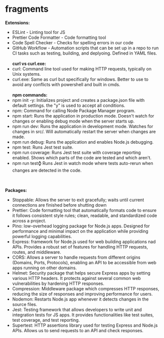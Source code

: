 # fragments

**Extensions:**
- ESLint - Linting tool for JS 
- Prettier Code Formatter - Code formatting tool 
- Code Spell Checker - Checks for spelling errors in our code 
- GitHub Workflow - Automation scripts that can be set up in a repo to run CI tasks such as testing, building, and deplyoing. Defined in YAML files.
<br /><br />
**curl vs curl.exe:**
- curl: Command line tool used for making HTTP requests, typically on Unix systems. 
- curl.exe: Same as curl but specifically for windows. Better to use to avoid any conflicts with powershell and built in cmds. 
<br /><br />
**npm commands:**
- npm init -y: Initializes project and creates a package.json file with default settings. the "y" is used to accept all conditions. 
- npm: Command for calling Node Package Manager program. 
- npm start: Runs the application in production mode. Doesn't watch for changes or enabling debug mode when the server starts up. 
- npm run dev: Runs the application in development mode. Watches for changes in src/. Will automatically restart the server when changes are made. 
- npm run debug: Runs the application and enables Node.js debugging. 
- npm test: Runs Jest test suite.
- npm run coverage: Runs Jest test suite with coverage reporting enabled. Shows which parts of the code are tested and which aren't.
- npm run test:watch: Runs Jest in watch mode where tests auto-rerun when changes are detected in the code.

<br /><br />
**Packages:**
- Stoppable: Allows the server to exit gracefully; waits until current connections are finished before shutting down
- Prettier: Code formatting tool that automatically formats code to ensure it follows consistent style rules; clean, readable, and standardized code across a project. 
- Pino: low-overhead logging package for Node.js apps. Designed for performance and minimal impact on the application while providing powerful logging capabilities. 
- Express: framework for Node.js used for web building applications nad APIs. Provides a robust set of features for handling HTTP requests, routes, and middleware. 
- CORS: Allows a server to handle requests from different origins (Domains, Ports, Protocols), enabling an API to be accessible from web apps running on other domains. 
- Helmet: Security package that helps secure Express apps by setting various HTTP headers. It protects against several common web vulnerabilities by hardening HTTP responses. 
- Compression: Middleware package which compresses HTTP responses, reducing the size of responses and improving performance for users. 
- Nodemon: Restarts Node.js app whenever it detects changes in the source files.
- Jest: Testing framework that allows developers to write unit and integration tests for JS apps. It provides functionalities like test suites, test coverage, and test reporting.
- Supertest: HTTP assertions library used for testing Express and Node.js APIs. Allows us to send requests to an API and check responses.

